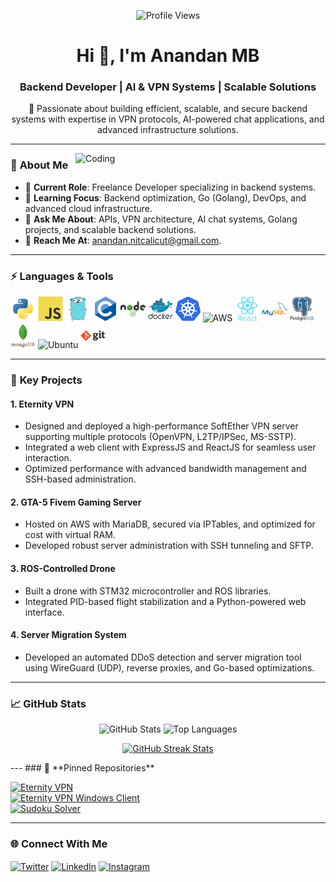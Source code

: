   <p align="center"> <img src="https://komarev.com/ghpvc/?username=anandanmb01&label=Profile%20views&color=0e75b6&style=flat" alt="Profile Views" /> </p>

  <h1 align="center">Hi 👋, I'm Anandan MB</h1>
  <h3 align="center">Backend Developer | AI & VPN Systems | Scalable Solutions</h3>

  <p align="center">  
  🚀 Passionate about building efficient, scalable, and secure backend systems with expertise in VPN protocols, AI-powered chat applications, and advanced infrastructure solutions.  
  </p>

  ---

  <img align="right" alt="Coding" width="400" src="https://cdn.dribbble.com/users/1162077/screenshots/3848914/programmer.gif">

  ### 🌟 **About Me**
  - 🔭 **Current Role**: Freelance Developer specializing in backend systems.  
  - 🌱 **Learning Focus**: Backend optimization, Go (Golang), DevOps, and advanced cloud infrastructure.  
  - 💬 **Ask Me About**: APIs, VPN architecture, AI chat systems, Golang projects, and scalable backend solutions.  
  - 📧 **Reach Me At**: [anandan.nitcalicut@gmail.com](mailto:anandanmb.work@gmail.com).  

  ---

  ### ⚡ **Languages & Tools**
  <p>
    <img src="https://raw.githubusercontent.com/devicons/devicon/master/icons/python/python-original.svg" alt="Python" width="40" height="40"/> 
    <img src="https://raw.githubusercontent.com/devicons/devicon/master/icons/javascript/javascript-original.svg" alt="JavaScript" width="40" height="40"/> 
    <img src="https://raw.githubusercontent.com/devicons/devicon/master/icons/go/go-original.svg" alt="Golang" width="40" height="40"/> 
    <img src="https://raw.githubusercontent.com/devicons/devicon/master/icons/c/c-original.svg" alt="C" width="40" height="40"/> 
    <img src="https://raw.githubusercontent.com/devicons/devicon/master/icons/nodejs/nodejs-original-wordmark.svg" alt="NodeJS" width="40" height="40"/> 
    <img src="https://raw.githubusercontent.com/devicons/devicon/master/icons/docker/docker-original-wordmark.svg" alt="Docker" width="40" height="40"/> 
    <img src="https://raw.githubusercontent.com/devicons/devicon/master/icons/kubernetes/kubernetes-plain.svg" alt="Kubernetes" width="40" height="40"/> 
    <img src="https://www.vectorlogo.zone/logos/amazon_aws/amazon_aws-icon.svg" alt="AWS" width="40" height="40"/> 
    <img src="https://raw.githubusercontent.com/devicons/devicon/master/icons/react/react-original-wordmark.svg" alt="React" width="40" height="40"/> 
    <img src="https://raw.githubusercontent.com/devicons/devicon/master/icons/mysql/mysql-original-wordmark.svg" alt="MySQL" width="40" height="40"/> 
    <img src="https://raw.githubusercontent.com/devicons/devicon/master/icons/postgresql/postgresql-original-wordmark.svg" alt="PostgreSQL" width="40" height="40"/> 
    <img src="https://raw.githubusercontent.com/devicons/devicon/master/icons/mongodb/mongodb-original-wordmark.svg" alt="MongoDB" width="40" height="40"/> 
    <img src="https://www.vectorlogo.zone/logos/ubuntu/ubuntu-icon.svg" alt="Ubuntu" width="40" height="40"/> 
    <img src="https://raw.githubusercontent.com/devicons/devicon/master/icons/git/git-original-wordmark.svg" alt="Git" width="40" height="40"/> 
  </p>

  ---

  ### 🔧 **Key Projects**

  #### **1. Eternity VPN**  
  - Designed and deployed a high-performance SoftEther VPN server supporting multiple protocols (OpenVPN, L2TP/IPSec, MS-SSTP).  
  - Integrated a web client with ExpressJS and ReactJS for seamless user interaction.  
  - Optimized performance with advanced bandwidth management and SSH-based administration.  

  #### **2. GTA-5 Fivem Gaming Server**  
  - Hosted on AWS with MariaDB, secured via IPTables, and optimized for cost with virtual RAM.  
  - Developed robust server administration with SSH tunneling and SFTP.  

  #### **3. ROS-Controlled Drone**  
  - Built a drone with STM32 microcontroller and ROS libraries.  
  - Integrated PID-based flight stabilization and a Python-powered web interface.  

  #### **4. Server Migration System**  
  - Developed an automated DDoS detection and server migration tool using WireGuard (UDP), reverse proxies, and Go-based optimizations.  

  ---

### 📈 **GitHub Stats**

  <p align="center">
      <img width="48%" src="https://github-readme-stats.vercel.app/api?username=anandanmb01&show_icons=true&count_private=true" alt="GitHub Stats"/>
      <img width="48%" src="https://github-readme-stats.vercel.app/api/top-langs/?username=anandanmb01&layout=compact" alt="Top Languages"/>
  </p>
  <p align="center">
      <a href="https://git.io/streak-stats">
          <img src="https://streak-stats.demolab.com?user=anandanmb01" alt="GitHub Streak Stats" />
      </a>
  </p>
---
  ### 📌 **Pinned Repositories**

  [![Eternity VPN](https://github-readme-stats.vercel.app/api/pin/?username=anandanmb01&repo=eternity_vpn&show_owner=true)](https://github.com/anandanmb01/eternity_vpn)  
  [![Eternity VPN Windows Client](https://github-readme-stats.vercel.app/api/pin/?username=anandanmb01&repo=eternityvpn_win_client&show_owner=true)](https://github.com/anandanmb01/eternityvpn_win_client)  
  [![Sudoku Solver](https://github-readme-stats.vercel.app/api/pin/?username=anandanmb01&repo=sudoku-solver&show_owner=true)](https://github.com/anandanmb01/sudoku-solver)  

  ---

  ### 🌐 **Connect With Me**
  <p>
  <a href="https://twitter.com/mbanandan" target="_blank"><img align="center" src="https://raw.githubusercontent.com/rahuldkjain/github-profile-readme-generator/master/src/images/icons/Social/twitter.svg" alt="Twitter" height="30" width="40" /></a>
  <a href="https://linkedin.com/in/anandan-mb" target="_blank"><img align="center" src="https://raw.githubusercontent.com/rahuldkjain/github-profile-readme-generator/master/src/images/icons/Social/linked-in-alt.svg" alt="LinkedIn" height="30" width="40" /></a>
  <a href="https://instagram.com/anandan_mb" target="_blank"><img align="center" src="https://raw.githubusercontent.com/rahuldkjain/github-profile-readme-generator/master/src/images/icons/Social/instagram.svg" alt="Instagram" height="30" width="40" /></a>
  </p>
